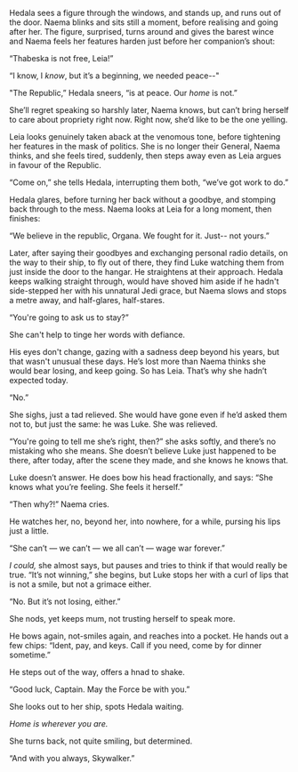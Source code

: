 

Hedala sees a figure through the windows, and stands up, and runs out of the
door. Naema blinks and sits still a moment, before realising and going after
her. The figure, surprised, turns around and gives the barest wince and Naema
feels her features harden just before her companion’s shout:

“Thabeska is not free, Leia!”

“I know, I _know_, but it’s a beginning, we needed peace--"

"The Republic,” Hedala sneers, “is at peace. Our _home_ is not.”

She’ll regret speaking so harshly later, Naema knows, but can’t bring herself
to care about propriety right now. Right now, she’d like to be the one yelling.

Leia looks genuinely taken aback at the venomous tone, before tightening her
features in the mask of politics. She is no longer their General, Naema thinks,
and she feels tired, suddenly, then steps away even as Leia argues in favour of
the Republic.

“Come on,” she tells Hedala, interrupting them both, “we’ve got work to do.”

Hedala glares, before turning her back without a goodbye, and stomping back
through to the mess. Naema looks at Leia for a long moment, then finishes:

“We believe in the republic, Organa. We fought for it. Just-- not yours.”

Later, after saying their goodbyes and exchanging personal radio details, on
the way to their ship, to fly out of there, they find Luke watching them from
just inside the door to the hangar. He straightens at their approach. Hedala
keeps walking straight through, would have shoved him aside if he hadn't
side-stepped her with his unnatural Jedi grace, but Naema slows and stops a
metre away, and half-glares, half-stares.

“You're going to ask us to stay?”

She can't help to tinge her words with defiance.

His eyes don't change, gazing with a sadness deep beyond his years, but that
wasn't unusual these days. He’s lost more than Naema thinks she would bear
losing, and keep going. So has Leia. That’s why she hadn’t expected today.

“No.”

She sighs, just a tad relieved. She would have gone even if he’d asked them not
to, but just the same: he was Luke. She was relieved.

“You're going to tell me she’s right, then?” she asks softly, and there’s no
mistaking who she means. She doesn’t believe Luke just happened to be there,
after today, after the scene they made, and she knows he knows that.

Luke doesn’t answer. He does bow his head fractionally, and says: “She knows
what you’re feeling. She feels it herself.”

“Then why?!” Naema cries.

He watches her, no, beyond her, into nowhere, for a while, pursing his lips
just a little.

“She can’t — we can’t — we all can’t — wage war forever.”

_I could,_ she almost says, but pauses and tries to think if that would really
be true. “It’s not winning,” she begins, but Luke stops her with a curl of lips
that is not a smile, but not a grimace either.

“No. But it’s not losing, either.”

She nods, yet keeps mum, not trusting herself to speak more.

He bows again, not-smiles again, and reaches into a pocket. He hands out a few
chips: “Ident, pay, and keys. Call if you need, come by for dinner sometime.”

He steps out of the way, offers a hnad to shake.

“Good luck, Captain. May the Force be with you.”

She looks out to her ship, spots Hedala waiting.

_Home is wherever you are._

She turns back, not quite smiling, but determined.

“And with you always, Skywalker.”
